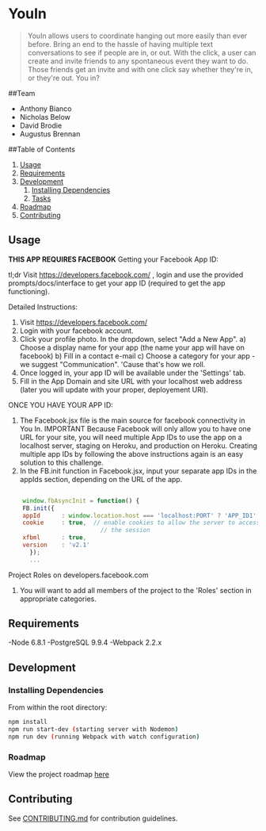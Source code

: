 # YouIn

> YouIn allows users to coordinate hanging out more easily than ever before.  Bring an end to the hassle of having multiple text conversations to see if people are in, or out.  With the click, a user can create and invite friends to any spontaneous event they want to do.  Those friends get an invite and with one click say whether they're in, or they're out.  You in?


##Team

 - Anthony Bianco
 - Nicholas Below
 - David Brodie
 - Augustus Brennan

 ##Table of Contents

1. [Usage](#Usage)
1. [Requirements](#requirements)
1. [Development](#development)
    1. [Installing Dependencies](#installing-dependencies)
    1. [Tasks](#tasks)
1. [Roadmap](#roadmap)
1. [Contributing](#contributing)


## Usage



**THIS APP REQUIRES FACEBOOK**
Getting your Facebook App ID:

tl;dr
Visit https://developers.facebook.com/ , login and use the provided prompts/docs/interface to get your app ID (required to get the app functioning). 

Detailed Instructions:
1) Visit https://developers.facebook.com/
2) Login with your facebook account.
3) Click your profile photo.  In the dropdown, select "Add a New App".
  a) Choose a display name for your app (the name your app will have on facebook)
  b) Fill in a contact e-mail
  c) Choose a category for your app - we suggest "Communication".  'Cause that's how we roll.
4) Once logged in, your app ID will be available under the 'Settings' tab.
5) Fill in the App Domain and site URL with your localhost web address (later you will update with your proper, deployement URl).

ONCE YOU HAVE YOUR APP ID:
1) The Facebook.jsx file is the main source for facebook connectivity in You In.
  IMPORTANT
    Because Facebook will only allow you to have one URL for your site, you will need multiple App IDs to use the app on a localhost server, staging on Heroku, and production on Heroku.  Creating multiple app IDs by following the above instructions again is an easy solution to this challenge.
2) In the FB.init function in Facebook.jsx, input your separate app IDs in the appIds section, depending on the URL of the app.  
```javascript

    window.fbAsyncInit = function() {
    FB.init({
    appId      : window.location.host === 'localhost:PORT' ? 'APP_ID1' :           window.location.host === 'HEROKU_ADDRESS' ? 'APP_ID2' :'APP_ID3',
    cookie     : true,  // enable cookies to allow the server to access
                          // the session
    xfbml      : true,
    version    : 'v2.1'
      });
      ...
```



  Project Roles on developers.facebook.com
1) You will want to add all members of the project to the 'Roles' section in appropriate categories.  





## Requirements

 -Node 6.8.1
 -PostgreSQL 9.9.4
 -Webpack 2.2.x



## Development

### Installing Dependencies

From within the root directory:

```sh
npm install
npm run start-dev (starting server with Nodemon)
npm run dev (running Webpack with watch configuration)
```
### Roadmap


View the project roadmap [here](https://docs.google.com/spreadsheets/d/12_Eu1kK5os0wg08HghBuHDD_Lew8vWZ1nWyCUflK75U/edit?ts=58c754e3#gid=0)



## Contributing

See [CONTRIBUTING.md](CONTRIBUTING.md) for contribution guidelines.

